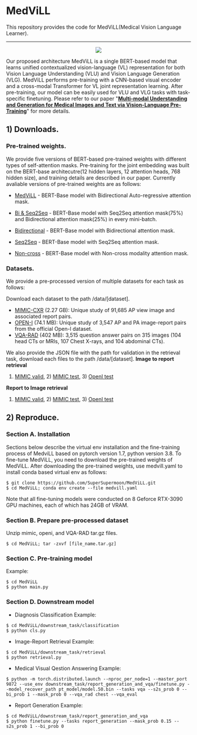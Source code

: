 # MedViLL

This repository provides the code for MedViLL(Medical Vision Language Learner).

---
<p align="center"><img src="https://user-images.githubusercontent.com/47732974/149651882-bb691bc8-8343-4699-a45f-1952bd558490.png")</p>
 
Our proposed architecture MedViLL is a single BERT-based model that learns unified contextualized vision-language (VL) representation for both Vision Language Understanding (VLU) and Vision Language Generation (VLG). MedViLL performs pre-training with a CNN-based visual encoder and a cross-modal Transformer for VL joint representation learning. After pre-training, our model can be easily used for VLU and VLG tasks with task-specific finetuning. Please refer to our paper "[**Multi-modal Understanding and Generation for Medical Images and Text via Vision-Language Pre-Training**](https://arxiv.org/abs/2105.11333)" for more details.

 
## 1) Downloads.
### Pre-trained weights.
We provide five versions of BERT-based pre-trained weights with different types of self-attention masks. Pre-training for the joint embedding was built on the BERT-base architecutre(12 hidden layers, 12 attention heads, 768 hidden size), and training details are described in our paper. Currently avaliable versions of pre-trained weights are as follows:
 
- [MedViLL](https://drive.google.com/file/d/1shOQrOWbkIeUUsQN48fEP6wj0e266jOb/view?usp=sharing) - BERT-Base model with Bidirectional Auto-regressive attention mask.

- [Bi & Seq2Seq](https://drive.google.com/file/d/1hn8DLgPkblIew_UEP3TwoLwKZw03Pkmk/view?usp=sharing) - BERT-Base model with Seq2Seq attention mask(75%) and Bidirectional attention mask(25%) in every mini-batch.

- [Bidirectional](https://drive.google.com/file/d/1GSb-CjUnfuTTDrb0tPEwHGo1Qg1JHvdf/view?usp=sharing) - BERT-Base model with Bidirectional attention mask.

- [Seq2Seq](https://drive.google.com/file/d/1O76qXkRkP-yS5iChwpH-8Z5EWDLbkWuu/view?usp=sharing) - BERT-Base model with Seq2Seq attention mask.

- [Non-cross](https://drive.google.com/file/d/1ZEu0NioO6ThJC_pWRYByyJ4-XwMnGvJA/view?usp=sharing) - BERT-Base model with Non-cross modality attention mask.


### Datasets.
We provide a pre-processed version of multiple datasets for each task as follows:
 
 Download each dataset to the path /data/[dataset].
- [MIMIC-CXR](https://drive.google.com/file/d/1aVamW2kBkcVUxhq2lOi38mKHEQ33FhQZ/view?usp=sharing) (2.27 GB): Unique study of 91,685 AP view image and associated report pairs.
- [OPEN-I](https://drive.google.com/file/d/1aAKW2UcR7KhX9rckYtNfTfzNYulgrzle/view?usp=sharing) (74.1 MB): Unique study of 3,547 AP and PA image-report pairs from the official Open-I dataset.
- [VQA-RAD](https://drive.google.com/file/d/1zlNM7kQACaorfQD8n_Qtc5wkV_lh_60V/view?usp=sharing) (402 MB): 3,515 question answer pairs on 315 images (104 head CTs or MRIs, 107 Chest X-rays, and 104 abdominal CTs).
 
We also provide the JSON file with the path for validation in the retrieval task, download each files to the path /data/[dataset].
**Image to report retrieval**
1) [MIMIC valid](https://drive.google.com/file/d/1r9NMdZEDDjIi5L3EijTzKU13bluPEIIu/view?usp=sharing), 2) [MIMIC test](https://drive.google.com/file/d/1N4zaZrAYg6gjFR2yoEUFcwycjLNXc9FL/view?usp=sharing), 3) [OpenI test](https://drive.google.com/file/d/1GtKIlF9HSGzgA_yaVmoUsIs-ccOzonIz/view?usp=sharing)

**Report to Image retrieval**
1) [MIMIC valid](https://drive.google.com/file/d/1HBbq5Juxf_uh4Yk7SJTWoUH7yeyQfXGk/view?usp=sharing), 2) [MIMIC test](https://drive.google.com/file/d/11UQOId3-ErT-hkKSOKYQYUT7WrCYCywf/view?usp=sharing), 3) [OpenI test](https://drive.google.com/file/d/1CJkkDu4djlkeUTgZX7w3h1GC-IkPlgxh/view?usp=sharing)
 
 
## 2) Reproduce.
### Section A. Installation
Sections below describe the virtual env installation and the fine-training process of MedviLL based on pytorch version 1.7, python version 3.8. 
To fine-tune MedViLL, you need to download the pre-trained weights of MedViLL. After downloading the pre-trained weights, use medvill.yaml to install conda based virtual env as follows:

```
$ git clone https://github.com/SuperSupermoon/MedViLL.git
$ cd MedViLL; conda env create --file medvill.yaml
```

Note that all fine-tuning models were conducted on 8 Geforce RTX-3090 GPU machines, each of which has 24GB of VRAM. 

### Section B. Prepare pre-processed dataset

Unzip mimic, openi, and VQA-RAD tar.gz files. 

```
$ cd MedViLL; tar -zxvf [file_name.tar.gz]
```

### Section C. Pre-training model
Example:
```
$ cd MedViLL
$ python main.py
```


### Section D. Downstream model
- Diagnosis Classification
Example:
```
$ cd MedViLL/downstream_task/classification
$ python cls.py
```

- Image-Report Retrieval
Example:
```
$ cd MedViLL/downstream_task/retrieval
$ python retrieval.py
```

- Medical Visual Qestion Answering
Example:
```
$ python -m torch.distributed.launch --nproc_per_node=1 --master_port 9872 --use_env downstream_task/report_generation_and_vqa/finetune.py --model_recover_path pt_model/model.50.bin --tasks vqa --s2s_prob 0 --bi_prob 1 --mask_prob 0 --vqa_rad chest --vqa_eval
```

- Report Generation
Example:
```
$ cd MedViLL/downstream_task/report_generation_and_vqa
$ python finetune.py --tasks report_generation --mask_prob 0.15 --s2s_prob 1 --bi_prob 0
```
